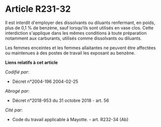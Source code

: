 # Article R231-32

Il est interdit d'employer des dissolvants ou diluants renfermant, en poids, plus de 0,1 % de benzène, sauf lorsqu'ils sont
utilisés en vase clos. Cette interdiction s'applique dans les mêmes conditions à toute préparation notamment aux carburants,
utilisés comme dissolvants ou diluants.

Les femmes enceintes et les femmes allaitantes ne peuvent être affectées ou maintenues à des postes de travail les exposant
au benzène.

**Liens relatifs à cet article**

_Codifié par_:

  - Décret n°2004-196 2004-02-25

_Abrogé par_:

  - Décret n°2018-953 du 31 octobre 2018 - art. 56

_Cité par_:

  - Code du travail applicable à Mayotte. - art. R232-34 (Ab)
